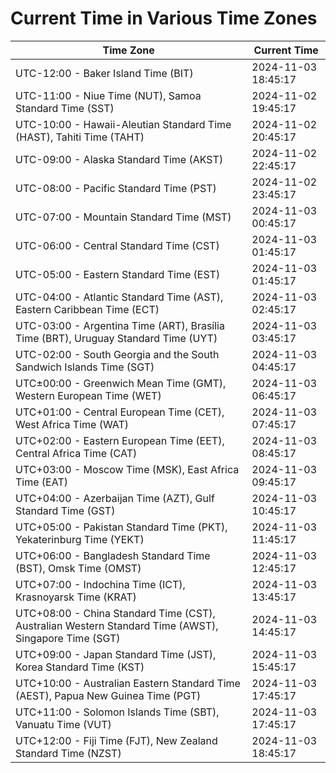 # Current Time in Various Time Zones

| Time Zone | Current Time |
|-----------|--------------|
| UTC-12:00 - Baker Island Time (BIT) | 2024-11-03 18:45:17 |
| UTC-11:00 - Niue Time (NUT), Samoa Standard Time (SST) | 2024-11-02 19:45:17 |
| UTC-10:00 - Hawaii-Aleutian Standard Time (HAST), Tahiti Time (TAHT) | 2024-11-02 20:45:17 |
| UTC-09:00 - Alaska Standard Time (AKST) | 2024-11-02 22:45:17 |
| UTC-08:00 - Pacific Standard Time (PST) | 2024-11-02 23:45:17 |
| UTC-07:00 - Mountain Standard Time (MST) | 2024-11-03 00:45:17 |
| UTC-06:00 - Central Standard Time (CST) | 2024-11-03 01:45:17 |
| UTC-05:00 - Eastern Standard Time (EST) | 2024-11-03 01:45:17 |
| UTC-04:00 - Atlantic Standard Time (AST), Eastern Caribbean Time (ECT) | 2024-11-03 02:45:17 |
| UTC-03:00 - Argentina Time (ART), Brasília Time (BRT), Uruguay Standard Time (UYT) | 2024-11-03 03:45:17 |
| UTC-02:00 - South Georgia and the South Sandwich Islands Time (SGT) | 2024-11-03 04:45:17 |
| UTC±00:00 - Greenwich Mean Time (GMT), Western European Time (WET) | 2024-11-03 06:45:17 |
| UTC+01:00 - Central European Time (CET), West Africa Time (WAT) | 2024-11-03 07:45:17 |
| UTC+02:00 - Eastern European Time (EET), Central Africa Time (CAT) | 2024-11-03 08:45:17 |
| UTC+03:00 - Moscow Time (MSK), East Africa Time (EAT) | 2024-11-03 09:45:17 |
| UTC+04:00 - Azerbaijan Time (AZT), Gulf Standard Time (GST) | 2024-11-03 10:45:17 |
| UTC+05:00 - Pakistan Standard Time (PKT), Yekaterinburg Time (YEKT) | 2024-11-03 11:45:17 |
| UTC+06:00 - Bangladesh Standard Time (BST), Omsk Time (OMST) | 2024-11-03 12:45:17 |
| UTC+07:00 - Indochina Time (ICT), Krasnoyarsk Time (KRAT) | 2024-11-03 13:45:17 |
| UTC+08:00 - China Standard Time (CST), Australian Western Standard Time (AWST), Singapore Time (SGT) | 2024-11-03 14:45:17 |
| UTC+09:00 - Japan Standard Time (JST), Korea Standard Time (KST) | 2024-11-03 15:45:17 |
| UTC+10:00 - Australian Eastern Standard Time (AEST), Papua New Guinea Time (PGT) | 2024-11-03 17:45:17 |
| UTC+11:00 - Solomon Islands Time (SBT), Vanuatu Time (VUT) | 2024-11-03 17:45:17 |
| UTC+12:00 - Fiji Time (FJT), New Zealand Standard Time (NZST) | 2024-11-03 18:45:17 |
